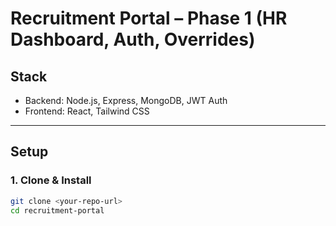# Recruitment Portal – Phase 1 (HR Dashboard, Auth, Overrides)

## Stack

- Backend: Node.js, Express, MongoDB, JWT Auth
- Frontend: React, Tailwind CSS

---

## Setup

### 1. Clone & Install

```bash
git clone <your-repo-url>
cd recruitment-portal
